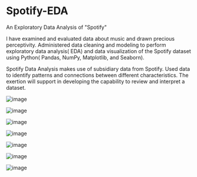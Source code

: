 # Spotify-EDA
An Exploratory Data Analysis of "Spotify" 

l have examined and evaluated data about music and drawn precious perceptivity. Administered data cleaning and modeling to perform exploratory data analysis( EDA) and data visualization of the Spotify dataset using Python( Pandas, NumPy, Matplotlib, and Seaborn). 

Spotify Data Analysis makes use of subsidiary data from Spotify. Used data to identify patterns and connections between different characteristics. The exertion will support in developing the capability to review and interpret a dataset.


![image](https://user-images.githubusercontent.com/68506906/217567666-d29c09b0-9e87-4104-ad64-a37e8fa2e9e6.png)


![image](https://user-images.githubusercontent.com/68506906/217568019-c300c36b-8032-4e92-a319-3bcaa3638cdc.png)


![image](https://user-images.githubusercontent.com/68506906/217568191-c5ee7e20-a464-4a7d-ae6f-55957f529e2f.png)


![image](https://user-images.githubusercontent.com/68506906/217568257-1e6f59a9-d1e7-4955-b7de-89d7105d2d79.png)


![image](https://user-images.githubusercontent.com/68506906/217568335-1d7eb8d5-afc4-4712-b61a-a4202ef8b4f4.png)


![image](https://user-images.githubusercontent.com/68506906/217568409-b9038545-20e9-46ba-85b2-28ab718e07ae.png)


![image](https://user-images.githubusercontent.com/68506906/217568464-4425c9fd-801f-4e13-aa3a-75742e3d6aaf.png)
